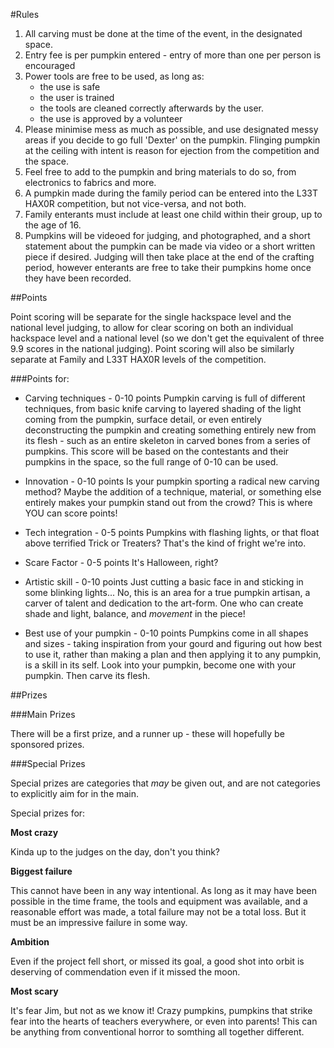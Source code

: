 #Rules

1. All carving must be done at the time of the event, in the designated space.
2. Entry fee is per pumpkin entered - entry of more than one per person is encouraged
3. Power tools are free to be used, as long as:
    * the use is safe 
    * the user is trained
    * the tools are cleaned correctly afterwards by the user.
    * the use is approved by a volunteer
4. Please minimise mess as much as possible, and use designated messy areas if you decide to go full 'Dexter' on the pumpkin. Flinging pumpkin at the ceiling with intent is reason for ejection from the competition and the space.
5. Feel free to add to the pumpkin and bring materials to do so, from electronics to fabrics and more.
6. A pumpkin made during the family period can be entered into the L33T HAX0R competition, but not vice-versa, and not both.
7. Family enterants must include at least one child within their group, up to the age of 16.
8. Pumpkins will be videoed for judging, and photographed, and a short statement about the pumpkin can be made via video or a short written piece if desired. Judging will then take place at the end of the crafting period, however enterants are free to take their pumpkins home once they have been recorded.

##Points

Point scoring will be separate for the single hackspace level and the national level judging, to allow for clear scoring on both an individual hackspace level and a national level (so we don't get the equivalent of three 9.9 scores in the national judging). Point scoring will also be similarly separate at Family and L33T HAX0R levels of the competition.

###Points for:
* Carving techniques - 0-10 points
	Pumpkin carving is full of different techniques, from basic knife carving to layered shading of the light coming from the pumpkin, surface detail, or even entirely deconstructing the pumpkin and creating something entirely new from its flesh - such as an entire skeleton in carved bones from a series of pumpkins. This score will be based on the contestants and their pumpkins in the space, so the full range of 0-10 can be used.

* Innovation - 0-10 points
	Is your pumpkin sporting a radical new carving method? Maybe the addition of a technique, material, or something else entirely makes your pumpkin stand out from the crowd? This is where YOU can score points!
	
* Tech integration - 0-5 points
	Pumpkins with flashing lights, or that float above terrified Trick or Treaters? That's the kind of fright we're into.
	
* Scare Factor - 0-5 points
	It's Halloween, right?
	
* Artistic skill - 0-10 points
	Just cutting a basic face in and sticking in some blinking lights... No, this is an area for a true pumpkin artisan, a carver of talent and dedication to the art-form. One who can create shade and light, balance, and *movement* in the piece!

* Best use of your pumpkin - 0-10 points
	Pumpkins come in all shapes and sizes - taking inspiration from your gourd and figuring out how best to use it, rather than making a plan and then applying it to any pumpkin, is a skill in its self. Look into your pumpkin, become one with your pumpkin. Then carve its flesh.

##Prizes

###Main Prizes 

There will be a first prize, and a runner up - these will hopefully be sponsored prizes.

###Special Prizes

Special prizes are categories that *may* be given out, and are not categories to explicitly aim for in the main.

Special prizes for:

**Most crazy**

Kinda up to the judges on the day, don't you think?
	
**Biggest failure**

This cannot have been in any way intentional. As long as it may have been possible in the time frame, the tools and equipment was available, and a reasonable effort was made, a total failure may not be a total loss. But it must be an impressive failure in some way.
	
**Ambition**

Even if the project fell short, or missed its goal, a good shot into orbit is deserving of commendation even if it missed the moon. 
	
**Most scary**

It's fear Jim, but not as we know it! Crazy pumpkins, pumpkins that strike fear into the hearts of teachers everywhere, or even into parents! This can be anything from conventional horror to somthing all together different.

